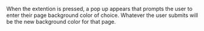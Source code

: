 When the extention is pressed, a pop up appears that prompts the user to enter their page background color of choice. Whatever the user submits will be the new background color for that page. 
